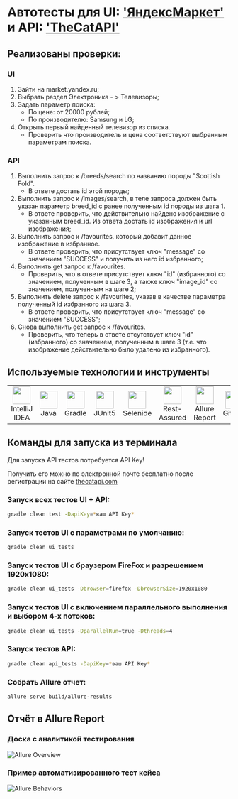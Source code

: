 # Автотесты для UI: ['ЯндексМаркет'](https://market.yandex.ru/) и API: ['TheCatAPI'](https://thecatapi.com/)

## Реализованы проверки:
### UI
1. Зайти на market.yandex.ru;
2. Выбрать раздел Электроника - > Телевизоры;
3. Задать параметр поиска:
   * По цене: от 20000 рублей; 
   * По производителю: Samsung и LG;
4. Открыть первый найденный телевизор из списка.
   * Проверить что производитель и цена соответствуют выбранным параметрам поиска.

### API
1. Выполнить запрос к /breeds/search по названию породы "Scottish Fold".
   * В ответе достать id этой породы;
2. Выполнить запрос к /images/search, в теле запроса должен быть указан параметр breed_id с ранее полученным id породы из шага 1.
   * В ответе проверить, что действительно найдено изображение с указанным breed_id. Из ответа достать id изображения и url изображения;
3. Выполнить запрос к /favourites, который добавит данное изображение в избранное.
   * В ответе проверить, что присутствует ключ "message" со значением "SUCCESS" и получить из него id избранного;
4. Выполнить get запрос к /favourites.
   * Проверить, что в ответе присутствует ключ "id" (избранного) со значением, полученным в шаге 3, а также ключ "image_id" со значением, полученным на шаге 2;
5. Выполнить delete запрос к /favourites, указав в качестве параметра полученный id избранного из шага 3.
   * В ответе проверить, что присутствует ключ "message" со значением "SUCCESS";
6. Снова выполнить get запрос к /favourites.
   * Проверить, что теперь в ответе отсутствует ключ "id" (избранного) со значением, полученным в шаге 3 (т.е. что изображение действительно было удалено из избранного).

## Используемые технологии и инструменты
<table>
<tbody>
<tr>
<td align="center"><src="https://www.jetbrains.com/idea/"><img src="https://starchenkov.pro/qa-guru/img/skills/Intelij_IDEA.svg" width="40" height="40"><br>IntelliJ IDEA</td>
<td align="center"><src="https://www.jetbrains.com/idea/"><img src="https://starchenkov.pro/qa-guru/img/skills/Java.svg" width="40" height="40"><br>Java</td>
<td align="center"><src="https://www.jetbrains.com/idea/"><img src="https://starchenkov.pro/qa-guru/img/skills/Gradle.svg" width="40" height="40"><br>Gradle</td>
<td align="center"><src="https://www.jetbrains.com/idea/"><img src="https://starchenkov.pro/qa-guru/img/skills/JUnit5.svg" width="40" height="40"><br>JUnit5</td>
<td align="center"><src="https://www.jetbrains.com/idea/"><img src="https://starchenkov.pro/qa-guru/img/skills/Selenide.svg" width="40" height="40"><br>Selenide</td>
<td align="center"><src="https://www.jetbrains.com/idea/"><img src="https://starchenkov.pro/qa-guru/img/skills/Rest-Assured.svg" width="40" height="40"><br>Rest-Assured</td>
<td align="center"><src="https://www.jetbrains.com/idea/"><img src="https://starchenkov.pro/qa-guru/img/skills/Allure_Report.svg" width="40" height="40"><br>Allure Report</td>
<td align="center"><src="https://www.jetbrains.com/idea/"><img src="https://starchenkov.pro/qa-guru/img/skills/Github.svg" width="40" height="40"><br>Github</td>
</tr>
</tbody>
</table>

## Команды для запуска из терминала
Для запуска API тестов потребуется API Key!

Получить его можно по электронной почте бесплатно после регистрации на сайте [thecatapi.com](https://thecatapi.com/)
### Запуск всех тестов UI + API:
```bash
gradle clean test -DapiKey=*ваш API Key*
```
### Запуск тестов UI с параметрами по умолчанию:
```bash
gradle clean ui_tests
```
### Запуск тестов UI с браузером FireFox и разрешением 1920х1080:
```bash
gradle clean ui_tests -Dbrowser=firefox -DbrowserSize=1920x1080
```
### Запуск тестов UI с включением параллельного выполнения и выбором 4-х потоков:
```bash
gradle clean ui_tests -DparallelRun=true -Dthreads=4
```
### Запуск тестов API:
```bash
gradle clean api_tests -DapiKey=*ваш API Key*
```
### Собрать Allure отчет:
```bash
allure serve build/allure-results
```
## Отчёт в Allure Report
### Доска с аналитикой тестирования
![Allure Overview]()

### Пример автоматизированного тест кейса
![Allure Behaviors]()
